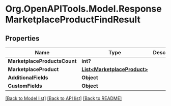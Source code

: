 # Org.OpenAPITools.Model.ResponseMarketplaceProductFindResult

## Properties

Name | Type | Description | Notes
------------ | ------------- | ------------- | -------------
**MarketplaceProductsCount** | **int?** |  | [optional] 
**MarketplaceProduct** | [**List&lt;MarketplaceProduct&gt;**](MarketplaceProduct.md) |  | [optional] 
**AdditionalFields** | **Object** |  | [optional] 
**CustomFields** | **Object** |  | [optional] 

[[Back to Model list]](../README.md#documentation-for-models) [[Back to API list]](../README.md#documentation-for-api-endpoints) [[Back to README]](../README.md)

